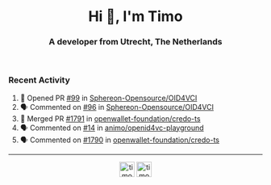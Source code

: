 <h1 align="center">Hi 👋, I'm Timo</h1>
<h3 align="center">A developer from Utrecht, The Netherlands</h3>
<br/>
<!-- https://github.com/rahuldkjain/github-profile-readme-generator --!>

<!--  <p align="left"><img src="https://github-readme-stats.vercel.app/api?username=timoglastra&show_icons=true&count_private=true&" alt="timoglastra" /></p> --!>

<!--
Github language stats
<p align="left"><img src="https://github-readme-stats.vercel.app/api/top-langs/?username=timoglastra&layout=compact" alt="timoglastra" /><p>
-->

<!-- Codestats language stats -->
<!-- <p align="left"><img src="https://codestats-readme.vercel.app/api/top-langs/?username=timoglastra&layout=compact&language_count=12" alt="timoglastra" /><p>    --!>
  
<h3>Recent Activity</h3>

<!--START_SECTION:activity-->
1. 💪 Opened PR [#99](https://github.com/Sphereon-Opensource/OID4VCI/pull/99) in [Sphereon-Opensource/OID4VCI](https://github.com/Sphereon-Opensource/OID4VCI)
2. 🗣 Commented on [#96](https://github.com/Sphereon-Opensource/OID4VCI/pull/96#issuecomment-1992668431) in [Sphereon-Opensource/OID4VCI](https://github.com/Sphereon-Opensource/OID4VCI)
3. 🎉 Merged PR [#1791](https://github.com/openwallet-foundation/credo-ts/pull/1791) in [openwallet-foundation/credo-ts](https://github.com/openwallet-foundation/credo-ts)
4. 🗣 Commented on [#14](https://github.com/animo/openid4vc-playground/issues/14#issuecomment-1991469538) in [animo/openid4vc-playground](https://github.com/animo/openid4vc-playground)
5. 🗣 Commented on [#1790](https://github.com/openwallet-foundation/credo-ts/issues/1790#issuecomment-1991461084) in [openwallet-foundation/credo-ts](https://github.com/openwallet-foundation/credo-ts)
<!--END_SECTION:activity-->

---

<p align="center">
<a href="https://twitter.com/timoglastra" target="blank"><img align="center" src="https://cdn.jsdelivr.net/npm/simple-icons@3.0.1/icons/twitter.svg" alt="timoglastra" height="30" width="30" /></a>
<a href="https://linkedin.com/in/timoglastra" target="blank"><img align="center" src="https://cdn.jsdelivr.net/npm/simple-icons@3.0.1/icons/linkedin.svg" alt="timoglastra" height="30" width="30" /></a>
</p>



